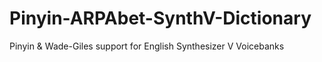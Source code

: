 # Pinyin-ARPAbet-SynthV-Dictionary
Pinyin & Wade-Giles support for English Synthesizer V Voicebanks
